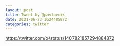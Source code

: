 ```yaml
--- 
layout: post 
title: Tweet by @pavlovcik_ 
date: 2021-06-23 1624485872 
categories: twitter 
--- 
```

https://twitter.com/o/status/1407821857294884872